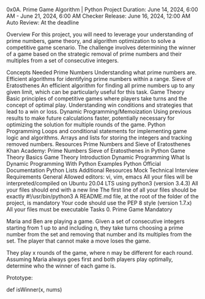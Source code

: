 0x0A. Prime Game
Algorithm | Python
Project Duration: June 14, 2024, 6:00 AM - June 21, 2024, 6:00 AM
Checker Release: June 16, 2024, 12:00 AM
Auto Review: At the deadline

Overview
For this project, you will need to leverage your understanding of prime numbers, game theory, and algorithm optimization to solve a competitive game scenario. The challenge involves determining the winner of a game based on the strategic removal of prime numbers and their multiples from a set of consecutive integers.

Concepts Needed
Prime Numbers
Understanding what prime numbers are.
Efficient algorithms for identifying prime numbers within a range.
Sieve of Eratosthenes
An efficient algorithm for finding all prime numbers up to any given limit, which can be particularly useful for this task.
Game Theory
Basic principles of competitive games where players take turns and the concept of optimal play.
Understanding win conditions and strategies that lead to a win or loss.
Dynamic Programming/Memoization
Using previous results to make future calculations faster, potentially necessary for optimizing the solution for multiple rounds of the game.
Python Programming
Loops and conditional statements for implementing game logic and algorithms.
Arrays and lists for storing the integers and tracking removed numbers.
Resources
Prime Numbers and Sieve of Eratosthenes
Khan Academy: Prime Numbers
Sieve of Eratosthenes in Python
Game Theory Basics
Game Theory Introduction
Dynamic Programming
What Is Dynamic Programming With Python Examples
Python Official Documentation
Python Lists
Additional Resources
Mock Technical Interview
Requirements
General
Allowed editors: vi, vim, emacs
All your files will be interpreted/compiled on Ubuntu 20.04 LTS using python3 (version 3.4.3)
All your files should end with a new line
The first line of all your files should be exactly #!/usr/bin/python3
A README.md file, at the root of the folder of the project, is mandatory
Your code should use the PEP 8 style (version 1.7.x)
All your files must be executable
Tasks
0. Prime Game
Mandatory

Maria and Ben are playing a game. Given a set of consecutive integers starting from 1 up to and including n, they take turns choosing a prime number from the set and removing that number and its multiples from the set. The player that cannot make a move loses the game.

They play x rounds of the game, where n may be different for each round. Assuming Maria always goes first and both players play optimally, determine who the winner of each game is.

Prototype:

def isWinner(x, nums)
